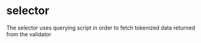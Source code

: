# selector
The  selector uses querying script in order to fetch tokenized data returned from the validator
